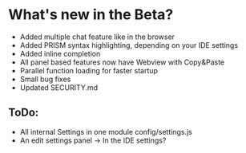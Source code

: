 # What's new in the Beta?

* Added multiple chat feature like in the browser
* Added PRISM syntax highlighting, depending on your IDE settings
* Added inline completion
* All panel based features now have Webview with Copy&Paste
* Parallel function loading for faster startup
* Small bug fixes
* Updated SECURITY.md

## ToDo:

* All internal Settings in one module config/settings.js
* An edit settings panel -> In the IDE settings?

